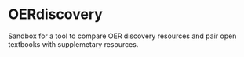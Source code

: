 # OERdiscovery
Sandbox for a tool to compare OER discovery resources and pair open textbooks with supplemetary resources.
